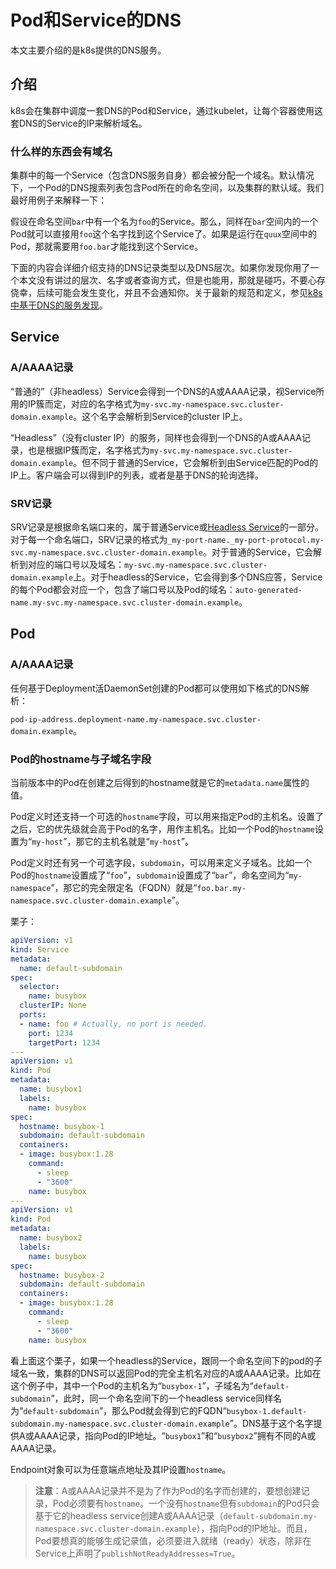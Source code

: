 # Pod和Service的DNS

本文主要介绍的是k8s提供的DNS服务。

## 介绍

k8s会在集群中调度一套DNS的Pod和Service，通过kubelet，让每个容器使用这套DNS的Service的IP来解析域名。

### 什么样的东西会有域名

集群中的每一个Service（包含DNS服务自身）都会被分配一个域名。默认情况下，一个Pod的DNS搜索列表包含Pod所在的命名空间，以及集群的默认域。我们最好用例子来解释一下：

假设在命名空间`bar`中有一个名为`foo`的Service。那么，同样在`bar`空间内的一个Pod就可以直接用`foo`这个名字找到这个Service了。如果是运行在`quux`空间中的Pod，那就需要用`foo.bar`才能找到这个Service。

下面的内容会详细介绍支持的DNS记录类型以及DNS层次。如果你发现你用了一个本文没有讲过的层次、名字或者查询方式，但是也能用，那就是碰巧，不要心存侥幸，后续可能会发生变化，并且不会通知你。关于最新的规范和定义，参见[k8s中基于DNS的服务发现](https://github.com/kubernetes/dns/blob/master/docs/specification.md)。

## Service

### A/AAAA记录

“普通的”（非headless）Service会得到一个DNS的A或AAAA记录，视Service所用的IP簇而定，对应的名字格式为`my-svc.my-namespace.svc.cluster-domain.example`。这个名字会解析到Service的cluster IP上。

“Headless”（没有cluster IP）的服务，同样也会得到一个DNS的A或AAAA记录，也是根据IP簇而定，名字格式为`my-svc.my-namespace.svc.cluster-domain.example`。但不同于普通的Service，它会解析到由Service匹配的Pod的IP上。客户端会可以得到IP的列表，或者是基于DNS的轮询选择。

### SRV记录

SRV记录是根据命名端口来的，属于普通Service或[Headless Service](Service.md#HeadLess-Service)的一部分。对于每一个命名端口，SRV记录的格式为`_my-port-name._my-port-protocol.my-svc.my-namespace.svc.cluster-domain.example`。对于普通的Service，它会解析到对应的端口号以及域名：`my-svc.my-namespace.svc.cluster-domain.example`上。对于headless的Service，它会得到多个DNS应答，Service的每个Pod都会对应一个，包含了端口号以及Pod的域名：`auto-generated-name.my-svc.my-namespace.svc.cluster-domain.example`。

## Pod

### A/AAAA记录

任何基于Deployment活DaemonSet创建的Pod都可以使用如下格式的DNS解析：

`pod-ip-address.deployment-name.my-namespace.svc.cluster-domain.example`。

### Pod的hostname与子域名字段

当前版本中的Pod在创建之后得到的hostname就是它的`metadata.name`属性的值。

Pod定义时还支持一个可选的`hostname`字段，可以用来指定Pod的主机名。设置了之后，它的优先级就会高于Pod的名字，用作主机名。比如一个Pod的`hostname`设置为“`my-host`”，那它的主机名就是“`my-host`”。

Pod定义时还有另一个可选字段，`subdomain`，可以用来定义子域名。比如一个Pod的`hostname`设置成了“`foo`”，`subdomain`设置成了“`bar`”，命名空间为“`my-namespace`”，那它的完全限定名（FQDN）就是“`foo.bar.my-namespace.svc.cluster-domain.example`”。

栗子：

```yaml
apiVersion: v1
kind: Service
metadata:
  name: default-subdomain
spec:
  selector:
    name: busybox
  clusterIP: None
  ports:
  - name: foo # Actually, no port is needed.
    port: 1234
    targetPort: 1234
---
apiVersion: v1
kind: Pod
metadata:
  name: busybox1
  labels:
    name: busybox
spec:
  hostname: busybox-1
  subdomain: default-subdomain
  containers:
  - image: busybox:1.28
    command:
      - sleep
      - "3600"
    name: busybox
---
apiVersion: v1
kind: Pod
metadata:
  name: busybox2
  labels:
    name: busybox
spec:
  hostname: busybox-2
  subdomain: default-subdomain
  containers:
  - image: busybox:1.28
    command:
      - sleep
      - "3600"
    name: busybox
```

看上面这个栗子，如果一个headless的Service，跟同一个命名空间下的pod的子域名一致，集群的DNS可以返回Pod的完全主机名对应的A或AAAA记录。比如在这个例子中，其中一个Pod的主机名为“`busybox-1`”，子域名为“`default-subdomain`”，此时，同一个命名空间下的一个headless service同样名为“`default-subdomain`”，那么Pod就会得到它的FQDN“`busybox-1.default-subdomain.my-namespace.svc.cluster-domain.example`”。DNS基于这个名字提供A或AAAA记录，指向Pod的IP地址。“`busybox1`”和“`busybox2`”拥有不同的A或AAAA记录。

Endpoint对象可以为任意端点地址及其IP设置`hostname`。

>**注意**：A或AAAA记录并不是为了作为Pod的名字而创建的，要想创建记录，Pod必须要有`hostname`。一个没有`hostname`但有`subdomain`的Pod只会基于它的headless service创建A或AAAA记录（`default-subdomain.my-namespace.svc.cluster-domain.example`），指向Pod的IP地址。而且，Pod要想真的能够生成记录值，必须要进入就绪（ready）状态，除非在Service上声明了`publishNotReadyAddresses=True`。